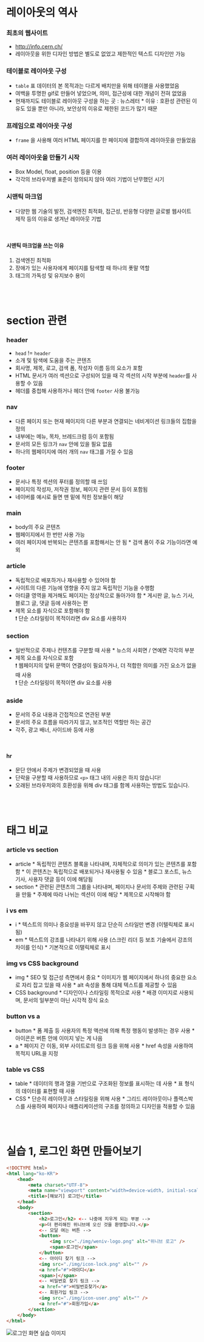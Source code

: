 # 레이아웃의 역사

### 최초의 웹사이트
* http://info.cern.ch/
* 레이아웃을 위한 디자인 방법은 별도로 없었고 제한적인 텍스트 디자인만 가능

### 테이블로 레이아웃 구성
* `table` 표 데이터의 본 목적과는 다르게 배치만을 위해 테이블을 사용했었음
* 여백을 투명한 gif로 만들어 넣었으며, 의미, 접근성에 대한 개념이 전혀 없었음
* 현재까지도 테이블로 레이아웃 구성을 하는 곳 : 뉴스레터
        * 이유 : 호환성 관련된 이유도 있을 뿐만 아니라, 보안상의 이유로 제한된 코드가 많기 때문

### 프레임으로 레이아웃 구성
* `frame` 을 사용해 여러 HTML 페이지를 한 페이지에 결합하여 레이아웃을 만들었음

### 여러 레이아웃을 만들기 시작
* Box Model, float, position 등을 이용
* 각각의 브라우저별 표준이 정의되지 않아 여러 기법이 난무했던 시기

### 시맨틱 마크업
* 다양한 웹 기술의 발전, 검색엔진 최적화, 접근성, 반응형 다양한 글로벌 웹사이트 제작 등의 이유로 생겨난 레이아웃 기법

<br/>

#### 시맨틱 마크업을 쓰는 이유
1. 검색엔진 최적화
2. 장애가 있는 사용자에게 페이지를 탐색할 때 하나의 푯말 역할
3. 태그의 가독성 및 유지보수 용이
    
<br/>
<br/>

# section 관련

### header
* `head` != `header`
* 소개 및 탐색에 도움을 주는 콘텐츠
* 회사명, 제목, 로고, 검색 폼, 작성자 이름 등의 요소가 포함
* HTML 문서가 여러 섹션으로 구성되어 있을 때 각 섹션의 시작 부분에 `header`를 사용할 수 있음
* 헤더를 중첩해 사용하거나 헤더 안에 `footer` 사용 불가능

### nav
* 다른 페이지 또는 현재 페이지의 다른 부분과 연결되는 네비게이션 링크들의 집합을 정의
* 내부에는 메뉴, 목차, 브레드크럼 등이 포함됨
* 문서의 모든 링크가 `nav` 안에 있을 필요 없음
* 하나의 웹페이지에 여러 개의 `nav` 태그를 가질 수 있음

### footer
* 문서나 특정 섹션의 푸터를 정의할 때 쓰임
* 페이지의 작성자, 저작권 정보, 페이지 관련 문서 등이 포함됨
* 네이버를 예시로 들면 맨 밑에 적힌 정보들이 해당

### main
* body의 주요 콘텐츠
* 웹페이지에서 한 번만 사용 가능
* 여러 페이지에 반복되는 콘텐츠를 포함해서는 안 됨
        * 검색 폼이 주요 기능이라면 예외

### article
* 독립적으로 배포하거나 재사용할 수 있어야 함
* 사이트의 다른 기능에 영향을 주지 않고 독립적인 기능을 수행함
* 아티클 영역을 제거해도 페이지는 정상적으로 돌아가야 함
        * 게시판 글, 뉴스 기사, 블로그 글, 댓글 등에 사용하는 편
* 제목 요소를 자식으로 포함해야 함 <br/>
 ❗ 단순 스타일링이 목적이라면 div 요소를 사용하자

### section
* 일반적으로 주제나 컨텐츠를 구분할 때 사용
        * 뉴스의 사회면 / 연예면 각각의 부분
* 제목 요소를 자식으로 포함 <br/>
 ❗ 웹페이지의 앞뒤 문맥이 연결성이 필요하거나, 더 적합한 의미를 가진 요소가 없을 때 사용 <br/>
 ❗ 단순 스타일링이 목적이면 div 요소를 사용

### aside
* 문서의 주요 내용과 간접적으로 연관된 부분
* 문서의 주요 흐름을 따라가지 않고, 보조적인 역할만 하는 공간
* 각주, 광고 배너, 사이드바 등에 사용

<br/>

#### hr
* 문단 안에서 주제가 변경되었을 때 사용
* 단락을 구분할 때 사용하므로 `<p>` 태그 내의 사용은 하지 않습니다!
* 오래된 브라우저와의 호환성을 위해 div 태그를 함께 사용하는 방법도 있습니다.

<br/>
<br/>

# 태그 비교

### article vs section
* article
        * 독립적인 콘텐츠 블록을 나타내며, 자체적으로 의미가 있는 콘텐츠를 포함함
        * 이 콘텐츠는 독립적으로 배포되거나 재사용될 수 있음
        * 블로그 포스트, 뉴스 기사, 사용자 댓글 등이 이에 해당됨
* section
        * 관련된 콘텐츠의 그룹을 나타내며, 페이지나 문서의 주제와 관련된 구획을 만듦
        * 주제에 따라 나뉘는 섹션이 이에 해당
        * 제목으로 시작해야 함

### i vs em
* i
        * 텍스트의 의미나 중요성을 바꾸지 않고 단순히 스타일만 변경 (이텔릭체로 표시됨)
* em
        * 텍스트의 강조를 나타내기 위해 사용 (스크린 리더 등 보조 기술에서 강조의 차이를 인식)
        * 기본적으로 이탤릭체로 표시

### img vs CSS background
* img
        * SEO 및 접근성 측면에서 중요
        * 이미지가 웹 페이지에서 하나의 중요한 요소로 자리 잡고 있을 때 사용
        * alt 속성을 통해 대체 텍스트를 제공할 수 있음
* CSS background
        * 디자인이나 스타일링 목적으로 사용
        * 배경 이미지로 사용되며, 문서의 일부분이 아닌 시각적 장식 요소

### button vs a
* button
        * 폼 제출 등 사용자의 특정 액션에 의해 특정 행동이 발생하는 경우 사용
        * 아이콘은 버튼 안에 이미지 넣는 게 나음
* a
        * 페이지 간 이동, 외부 사이트로의 링크 등을 위해 사용
        * href 속성을 사용하여 목적지 URL을 지정

### table vs CSS
* table
        * 데이터의 행과 열을 기반으로 구조화된 정보를 표시하는 데 사용
        * 표 형식의 데이터를 표현할 때 사용
* CSS
        * 단순히 레이아웃과 스타일링을 위해 사용
        * 그리드 레이아웃이나 플렉스박스를 사용하여 페이지나 애플리케이션의 구조를 정의하고 디자인을 적용할 수 있음

<br/>
<br/>

# 실습 1, 로그인 화면 만들어보기
                     
```html
<!DOCTYPE html>
<html lang="ko-KR">
    <head>
        <meta charset="UTF-8">
        <meta name="viewport" content="width=device-width, initial-scale=1.0">
        <title>[해보기] 로그인</title>
    </head>
    <body>
        <section>
            <h2>로그인</h2> <-- 나중에 지우게 되는 부분 -->
            <p>더 편리해진 위니브에 오신 것을 환영합니다.</p>
            <-- 모달 여는 버튼 -->
            <button>
                <img src="./img/weniv-logo.png" alt="위니브 로고" />
                <span>로그인</span>
            </button>
            <-- 아이디 찾기 링크 -->
            <img src="./img/icon-lock.png" alt="" />
            <a href="#">아이디</a>
            <span>|</span>
            <-- 비밀번호 찾기 링크 -->
            <a href="#">비밀번호찾기</a>
            <-- 회원가입 링크 -->
            <img src="./img/icon-user.png" alt="" />
            <a href="#">회원가입</a>
        </section>
    </body>
</html>
```

![
    로그인 화면 실습 이미지
](img/login.png)

